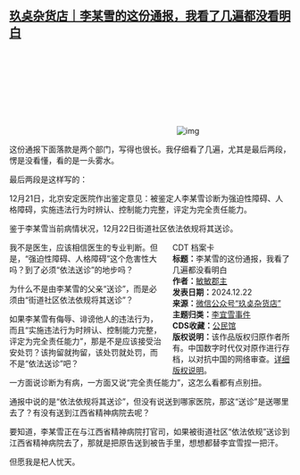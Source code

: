 <!--1734961460000-->
[玖奌杂货店｜李某雪的这份通报，我看了几遍都没看明白](https://chinadigitaltimes.net/chinese/714364.html)
------

<p><img decoding="async" src="data:image/svg+xml,%3Csvg%20xmlns='http://www.w3.org/2000/svg'%20viewBox='0%200%200%200'%3E%3C/svg%3E" alt="img" data-lazy-src="https://chinadigitaltimes.net/chinese/files/2024/12/post-714364-6769672479638.png"><noscript><img decoding="async" src="https://chinadigitaltimes.net/chinese/files/2024/12/post-714364-6769672479638.png" alt="img"></noscript></p><p>这份通报下面落款是两个部门，写得也很长。我仔细看了几遍，尤其是最后两段，愣是没看懂，看的是一头雾水。</p><p>最后两段是这样写的：</p><p>12月21日，北京安定医院作出鉴定意见：被鉴定人李某雪诊断为强迫性障碍、人格障碍，实施违法行为时辨认、控制能力完整，评定为完全责任能力。</p><p>鉴于李某雪当前病情状况，12月22日街道社区依法依规将其送诊。</p><div style="width:42%;float:right;padding-left:20px;"><div class="su-spoiler su-spoiler-style-fancy su-spoiler-icon-chevron-circle" data-scroll-offset="0" data-anchor-in-url="no"><div class="su-spoiler-title" tabindex="0" role="button"><span class="su-spoiler-icon"></span>CDT 档案卡</div><div class="su-spoiler-content su-u-clearfix su-u-trim"><strong>标题：</strong>李某雪的这份通报，我看了几遍都没看明白<br><strong>作者：</strong><a href="https://chinadigitaltimes.net/space/玖奌杂货店" target="_blank">敏敏郡主</a><br><strong>发表日期：</strong>2024.12.22<br><strong>来源：</strong><a href="https://web.archive.org/web/https://mp.weixin.qq.com/s/MyODzVm7ES1ZIB5J6WhpgA" target="_blank">微信公众号“玖奌杂货店”</a><br><strong>主题归类：</strong><a href="https://chinadigitaltimes.net/space/李宜雪事件" target="_blank">李宜雪事件</a><br><strong>CDS收藏：</strong><a href="https://chinadigitaltimes.net/space/%E5%85%AC%E6%B0%91%E9%A6%86" target="_blank" rel="noopener">公民馆</a><br><strong>版权说明：</strong>该作品版权归原作者所有。中国数字时代仅对原作进行存档，以对抗中国的网络审查。<a href="https://chinadigitaltimes.net/chinese/copyright">详细版权说明</a>。</div></div></div><p>我不是医生，应该相信医生的专业判断。但是，“强迫性障碍、人格障碍”这个危害性大吗？到了必须“依法送诊”的地步吗？</p><p>为什么不是由李某雪的父亲“送诊”，而是必须由“街道社区依法依规将其送诊”？</p><p>如果李某雪有侮辱、诽谤他人的违法行为，而且“实施违法行为时辨认、控制能力完整，评定为完全责任能力”，那是不是应该接受治安处罚？该拘留就拘留，该处罚就处罚，而不是“依法送诊”吧？</p><p>一方面说诊断为有病，一方面又说“完全责任能力”，这怎么看都有点别扭。</p><p>通报中说的是“依法依规将其送诊”，但没有说送到哪家医院，那这“送诊”是送哪里去了？有没有送到江西省精神病院去呢？</p><p>要知道，李某雪正在与江西省精神病院打官司，如果被街道社区“依法依规”送诊到江西省精神病院去了，那就是把原告送到被告手里，想想都替李宜雪捏一把汗。</p><p>但愿我是杞人忧天。</p><div class="addtoany_share_save_container addtoany_content addtoany_content_bottom"><div class="a2a_kit a2a_kit_size_32 addtoany_list" data-a2a-url="https://chinadigitaltimes.net/chinese/714364.html" data-a2a-title="玖奌杂货店｜李某雪的这份通报，我看了几遍都没看明白"><a class="a2a_button_facebook" href="https://www.addtoany.com/add_to/facebook?linkurl=https%3A%2F%2Fchinadigitaltimes.net%2Fchinese%2F714364.html&amp;linkname=%E7%8E%96%E5%A5%8C%E6%9D%82%E8%B4%A7%E5%BA%97%EF%BD%9C%E6%9D%8E%E6%9F%90%E9%9B%AA%E7%9A%84%E8%BF%99%E4%BB%BD%E9%80%9A%E6%8A%A5%EF%BC%8C%E6%88%91%E7%9C%8B%E4%BA%86%E5%87%A0%E9%81%8D%E9%83%BD%E6%B2%A1%E7%9C%8B%E6%98%8E%E7%99%BD" title="Facebook" rel="nofollow noopener" target="_blank"></a><a class="a2a_button_twitter" href="https://www.addtoany.com/add_to/twitter?linkurl=https%3A%2F%2Fchinadigitaltimes.net%2Fchinese%2F714364.html&amp;linkname=%E7%8E%96%E5%A5%8C%E6%9D%82%E8%B4%A7%E5%BA%97%EF%BD%9C%E6%9D%8E%E6%9F%90%E9%9B%AA%E7%9A%84%E8%BF%99%E4%BB%BD%E9%80%9A%E6%8A%A5%EF%BC%8C%E6%88%91%E7%9C%8B%E4%BA%86%E5%87%A0%E9%81%8D%E9%83%BD%E6%B2%A1%E7%9C%8B%E6%98%8E%E7%99%BD" title="Twitter" rel="nofollow noopener" target="_blank"></a><a class="a2a_button_telegram" href="https://www.addtoany.com/add_to/telegram?linkurl=https%3A%2F%2Fchinadigitaltimes.net%2Fchinese%2F714364.html&amp;linkname=%E7%8E%96%E5%A5%8C%E6%9D%82%E8%B4%A7%E5%BA%97%EF%BD%9C%E6%9D%8E%E6%9F%90%E9%9B%AA%E7%9A%84%E8%BF%99%E4%BB%BD%E9%80%9A%E6%8A%A5%EF%BC%8C%E6%88%91%E7%9C%8B%E4%BA%86%E5%87%A0%E9%81%8D%E9%83%BD%E6%B2%A1%E7%9C%8B%E6%98%8E%E7%99%BD" title="Telegram" rel="nofollow noopener" target="_blank"></a><a class="a2a_button_reddit" href="https://www.addtoany.com/add_to/reddit?linkurl=https%3A%2F%2Fchinadigitaltimes.net%2Fchinese%2F714364.html&amp;linkname=%E7%8E%96%E5%A5%8C%E6%9D%82%E8%B4%A7%E5%BA%97%EF%BD%9C%E6%9D%8E%E6%9F%90%E9%9B%AA%E7%9A%84%E8%BF%99%E4%BB%BD%E9%80%9A%E6%8A%A5%EF%BC%8C%E6%88%91%E7%9C%8B%E4%BA%86%E5%87%A0%E9%81%8D%E9%83%BD%E6%B2%A1%E7%9C%8B%E6%98%8E%E7%99%BD" title="Reddit" rel="nofollow noopener" target="_blank"></a><a class="a2a_button_whatsapp" href="https://www.addtoany.com/add_to/whatsapp?linkurl=https%3A%2F%2Fchinadigitaltimes.net%2Fchinese%2F714364.html&amp;linkname=%E7%8E%96%E5%A5%8C%E6%9D%82%E8%B4%A7%E5%BA%97%EF%BD%9C%E6%9D%8E%E6%9F%90%E9%9B%AA%E7%9A%84%E8%BF%99%E4%BB%BD%E9%80%9A%E6%8A%A5%EF%BC%8C%E6%88%91%E7%9C%8B%E4%BA%86%E5%87%A0%E9%81%8D%E9%83%BD%E6%B2%A1%E7%9C%8B%E6%98%8E%E7%99%BD" title="WhatsApp" rel="nofollow noopener" target="_blank"></a><a class="a2a_button_email" href="https://www.addtoany.com/add_to/email?linkurl=https%3A%2F%2Fchinadigitaltimes.net%2Fchinese%2F714364.html&amp;linkname=%E7%8E%96%E5%A5%8C%E6%9D%82%E8%B4%A7%E5%BA%97%EF%BD%9C%E6%9D%8E%E6%9F%90%E9%9B%AA%E7%9A%84%E8%BF%99%E4%BB%BD%E9%80%9A%E6%8A%A5%EF%BC%8C%E6%88%91%E7%9C%8B%E4%BA%86%E5%87%A0%E9%81%8D%E9%83%BD%E6%B2%A1%E7%9C%8B%E6%98%8E%E7%99%BD" title="Email" rel="nofollow noopener" target="_blank"></a><a class="a2a_button_copy_link" href="https://www.addtoany.com/add_to/copy_link?linkurl=https%3A%2F%2Fchinadigitaltimes.net%2Fchinese%2F714364.html&amp;linkname=%E7%8E%96%E5%A5%8C%E6%9D%82%E8%B4%A7%E5%BA%97%EF%BD%9C%E6%9D%8E%E6%9F%90%E9%9B%AA%E7%9A%84%E8%BF%99%E4%BB%BD%E9%80%9A%E6%8A%A5%EF%BC%8C%E6%88%91%E7%9C%8B%E4%BA%86%E5%87%A0%E9%81%8D%E9%83%BD%E6%B2%A1%E7%9C%8B%E6%98%8E%E7%99%BD" title="Copy Link" rel="nofollow noopener" target="_blank"></a><a class="a2a_dd addtoany_share_save addtoany_share" href="https://www.addtoany.com/share"></a></div></div>
